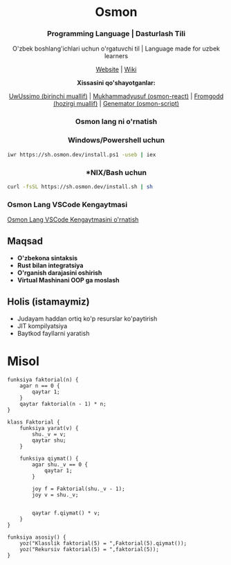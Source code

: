 <p align="center"><h1 align="center">Osmon</h1></p>

<p align="center"><h3 align="center">Programming Language | Dasturlash Tili</h3></p>

<p align="center">O'zbek boshlang'ichlari uchun o'rgatuvchi til | Language made for uzbek learners</p>

<p align="center"><a href="https://osmon.dev">Website</a> | <a href="https://wiki.osmon.dev">Wiki</a></p>

<p align="center"><b align="center">Xissasini qo'shayotganlar:</b></p>

<p align="center"><a href="https://github.com/uwussimo">UwUssimo (birinchi muallif)</a> | <a href="https://github.com/MrAbdurakhimov">Mukhammadyusuf (osmon-react)</a> | <a href="https://github.com/saidofficial">Fromgodd (hozirgi muallif)</a> | <a href="https://github.com/genemators">Genemator (osmon-script)</a></p>
<p align="center"><h3 align="center">Osmon lang ni o'rnatish</h3></p>

<p align="center"><h3 align="center">Windows/Powershell uchun</h3></p>

```bash
iwr https://sh.osmon.dev/install.ps1 -useb | iex
```

<p align="center"><h3 align="center">*NIX/Bash uchun</h3></p>

```bash
curl -fsSL https://sh.osmon.dev/install.sh | sh
```
<p> <h3>Osmon Lang VSCode Kengaytmasi</h3></p>

[Osmon Lang VSCode Kengaytmasini o'rnatish](https://marketplace.visualstudio.com/items?itemName=osmon.osmon)

## Maqsad
* **O'zbekona sintaksis**
* **Rust bilan integratsiya**
* **O'rganish darajasini oshirish**
* **Virtual Mashinani OOP ga moslash**

## Holis (istamaymiz)
* Judayam haddan ortiq ko'p resurslar ko'paytirish
* JIT kompilyatsiya
* Baytkod fayllarni yaratish


# Misol

```
funksiya faktorial(n) {
    agar n == 0 {
        qaytar 1;
    }
    qaytar faktorial(n - 1) * n;
} 

klass Faktorial {
    funksiya yarat(v) {
        shu._v = v;
        qaytar shu;
    }

    funksiya qiymat() {
        agar shu._v == 0 {
            qaytar 1;
        }

        joy f = Faktorial(shu._v - 1);
        joy v = shu._v;


        qaytar f.qiymat() * v;
    }
}

funksiya asosiy() {
    yoz("Klasslik faktorial(5) = ",Faktorial(5).qiymat());
    yoz("Rekursiv faktorial(5) = ",faktorial(5));
}
```



